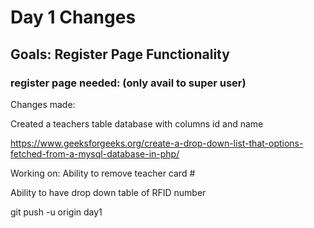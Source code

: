 
# Day 1 Changes

Goals:
Register Page Functionality
-------------------------------------------------------------------------------------------------
### register page needed: (only avail to super user)

Changes made:

Created a teachers table database with columns id and name

https://www.geeksforgeeks.org/create-a-drop-down-list-that-options-fetched-from-a-mysql-database-in-php/


Working on: Ability to remove teacher card #

Ability to have drop down table of RFID number

git push -u origin day1